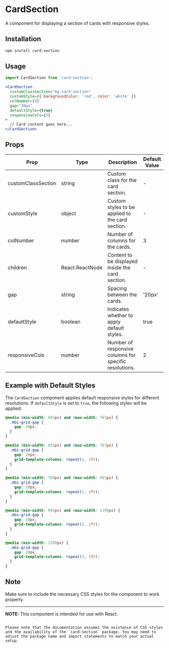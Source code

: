 # CardSection

A component for displaying a section of cards with responsive styles.

## Installation

```bash
npm install card-section
```

## Usage

```jsx
import CardSection from 'card-section';

<CardSection
  customClassSection="my-card-section"
  customStyle={{ backgroundColor: 'red', color: 'white' }}
  colNumber={4}
  gap="30px"
  defaultStyle={true}
  responsiveCols={3}
>
  // Card content goes here...
</CardSection>
```

## Props

| Prop                 | Type                     | Description                                                                           | Default Value  |
| -------------------- | ------------------------ | ------------------------------------------------------------------------------------- | -------------- |
| customClassSection   | string                   | Custom class for the card section.                                                     | -              |
| customStyle          | object                   | Custom styles to be applied to the card section.                                       | -              |
| colNumber            | number                   | Number of columns for the cards.                                                       | 3              |
| children             | React.ReactNode          | Content to be displayed inside the card section.                                       | -              |
| gap                  | string                   | Spacing between the cards.                                                             | '20px'         |
| defaultStyle         | boolean                  | Indicates whether to apply default styles.                                             | true           |
| responsiveCols       | number                   | Number of responsive columns for specific resolutions.                                 | 2              |

## Example with Default Styles

The `CardSection` component applies default responsive styles for different resolutions. If `defaultStyle` is set to `true`, the following styles will be applied:

```css
@media (min-width: 601px) and (max-width: 767px) {
  .mbi-grid-gap {
    gap: 20px;
  }
}

@media (min-width: 601px) and (max-width: 767px) {
  .mbi-grid-gap {
    gap: 20px;
    grid-template-columns: repeat(2, 1fr);
  }
}

@media (min-width: 768px) and (max-width: 991px) {
  .mbi-grid-gap {
    gap: 20px;
    grid-template-columns: repeat(2, 1fr);
  }
}

@media (min-width: 992px) and (max-width: 1199px) {
  .mbi-grid-gap {
    gap: 20px;
    grid-template-columns: repeat(2, 1fr);
  }
}

@media (min-width: 1200px) {
  .mbi-grid-gap {
    gap: 20px;
    grid-template-columns: repeat(3, 1fr);
  }
}
```

## Note

Make sure to include the necessary CSS styles for the component to work properly.

---

**NOTE:** This component is intended for use with React.
```

Please note that the documentation assumes the existence of CSS styles and the availability of the `card-section` package. You may need to adjust the package name and import statements to match your actual setup.